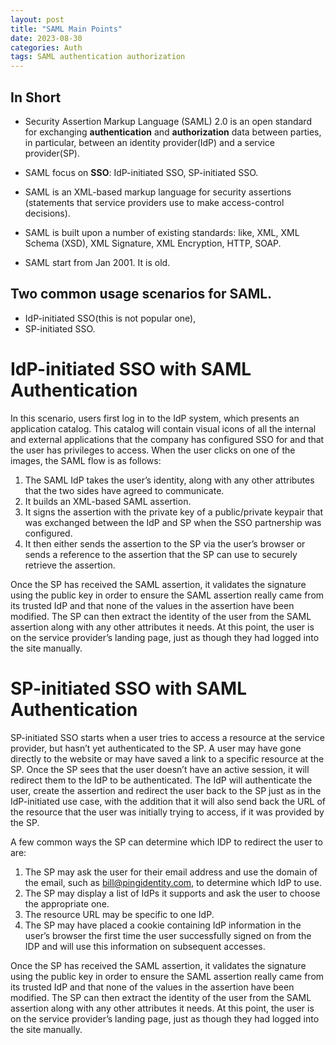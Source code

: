 ```yaml
---
layout: post
title: "SAML Main Points"
date: 2023-08-30 
categories: Auth
tags: SAML authentication authorization
---
```


## In Short

- Security Assertion Markup Language (SAML) 2.0 is an open standard for exchanging **authentication** and **authorization** data between parties, in particular, between an identity provider(IdP) and a service provider(SP).

- SAML focus on **SSO**: IdP-initiated SSO, SP-initiated SSO.

- SAML is an XML-based markup language for security assertions (statements that service providers use to make access-control decisions).

- SAML is built upon a number of existing standards: like, XML, XML Schema (XSD), XML Signature, XML Encryption, HTTP, SOAP.

- SAML start from Jan 2001. It is old.

## Two common usage scenarios for SAML.

- IdP-initiated SSO(this is not popular one),
- SP-initiated SSO.

# IdP-initiated SSO with SAML Authentication

In this scenario, users first log in to the IdP system, which presents an application catalog. This catalog will contain visual icons of all the internal and external applications that the company has configured SSO for and that the user has privileges to access.
When the user clicks on one of the images, the SAML flow is as follows:

1. The SAML IdP takes the user’s identity, along with any other attributes that the two sides have agreed to communicate.
2. It builds an XML-based SAML assertion.
3. It signs the assertion with the private key of a public/private keypair that was exchanged between the IdP and SP when the SSO partnership was configured.
4. It then either sends the assertion to the SP via the user’s browser or sends a reference to the assertion that the SP can use to securely retrieve the assertion.

Once the SP has received the SAML assertion, it validates the signature using the public key in order to ensure the SAML assertion really came from its trusted IdP and that none of the values in the assertion have been modified.
The SP can then extract the identity of the user from the SAML assertion along with any other attributes it needs. At this point, the user is on the service provider’s landing page, just as though they had logged into the site manually.

# SP-initiated SSO with SAML Authentication

SP-initiated SSO starts when a user tries to access a resource at the service provider, but hasn’t yet authenticated to the SP. A user may have gone directly to the website or may have saved a link to a specific resource at the SP. Once the SP sees that the user doesn’t have an active session, it will redirect them to the IdP to be authenticated. The IdP will authenticate the user, create the assertion and redirect the user back to the SP just as in the IdP-initiated use case, with the addition that it will also send back the URL of the resource that the user was initially trying to access, if it was provided by the SP.

A few common ways the SP can determine which IDP to redirect the user to are:

1. The SP may ask the user for their email address and use the domain of the email, such as bill@pingidentity.com, to determine which IdP to use.
2. The SP may display a list of IdPs it supports and ask the user to choose the appropriate one.
3. The resource URL may be specific to one IdP.
4. The SP may have placed a cookie containing IdP information in the user’s browser the first time the user successfully signed on from the IDP and will use this information on subsequent accesses.

Once the SP has received the SAML assertion, it validates the signature using the public key in order to ensure the SAML assertion really came from its trusted IdP and that none of the values in the assertion have been modified. The SP can then extract the identity of the user from the SAML assertion along with any other attributes it needs. At this point, the user is on the service provider’s landing page, just as though they had logged into the site manually.
